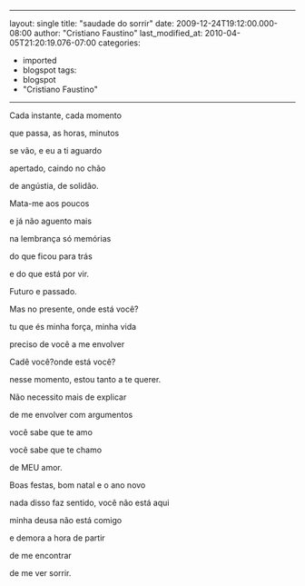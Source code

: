 
---
layout: single
title: "saudade do sorrir"
date: 2009-12-24T19:12:00.000-08:00
author: "Cristiano Faustino"
last_modified_at: 2010-04-05T21:20:19.076-07:00
categories:
  - imported
  - blogspot
tags:
  - blogspot
  - "Cristiano Faustino"
---

Cada instante, cada momento

que passa, as horas, minutos

se vão, e eu a ti aguardo

apertado, caindo no chão

de angústia, de solidão.



Mata-me aos poucos

e já não aguento mais

na lembrança só memórias

do que ficou para trás

e do que está por vir.

Futuro e passado.



Mas no presente, onde está você?

tu que és minha força, minha vida 

preciso de você a me envolver

Cadê você?onde está você?

nesse momento, estou tanto a te querer.



Não necessito mais de explicar

de me envolver com argumentos

você sabe que te amo

você sabe que te chamo

de MEU amor.



Boas festas, bom natal e o ano novo

nada disso faz sentido, você não está aqui

minha deusa não está comigo

e demora a hora de partir

de me encontrar

de me ver sorrir.